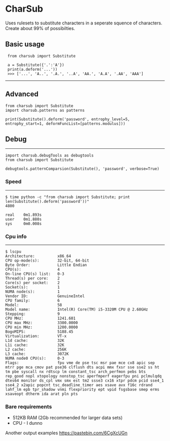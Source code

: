 # CharSub
Uses rulesets to substitute characters in a seperate squence of characters. Create about 99% of possibilties.


## Basic usage
     from charsub import Substitute
     
     a = Substitute({'.':'A'})
     print(a.deform('...'))
     >>> ['...', 'A..', '.A.', '..A', 'AA.', 'A.A', '.AA', 'AAA']
--------
## Advanced
    from charsub import Substitute
    import charsub.patterns as patterns
    
    print(Substitute().deform('password', entrophy_level=5, entrophy_start=1, deformFuncList=[patterns.modulus]))

## Debug
--------
    import charsub.debugTools as debugtools
    from charsub import Substitute
    
    debugtools.patternComparsion(Substitute(), 'password', verbose=True)
    
 ### Speed
-------
    $ time python -c "from charsub import Substitute; print len(Substitute().deform('password'))"
    4800
    
    real    0m1.893s
    user    0m1.880s
    sys     0m0.008s
### Cpu info
------
    $ lscpu
    Architecture:          x86_64
    CPU op-mode(s):        32-bit, 64-bit
    Byte Order:            Little Endian
    CPU(s):                4
    On-line CPU(s) list:   0-3
    Thread(s) per core:    2
    Core(s) per socket:    2
    Socket(s):             1
    NUMA node(s):          1
    Vendor ID:             GenuineIntel
    CPU family:            6
    Model:                 58
    Model name:            Intel(R) Core(TM) i5-3320M CPU @ 2.60GHz
    Stepping:              9
    CPU MHz:               1241.601
    CPU max MHz:           3300.0000
    CPU min MHz:           1200.0000
    BogoMIPS:              5188.45
    Virtualization:        VT-x
    L1d cache:             32K
    L1i cache:             32K
    L2 cache:              256K
    L3 cache:              3072K
    NUMA node0 CPU(s):     0-3
    Flags:                 fpu vme de pse tsc msr pae mce cx8 apic sep mtrr pge mca cmov pat pse36 clflush dts acpi mmx fxsr sse sse2 ss ht tm pbe syscall nx rdtscp lm constant_tsc arch_perfmon pebs bts rep_good nopl xtopology nonstop_tsc aperfmperf eagerfpu pni pclmulqdq dtes64 monitor ds_cpl vmx smx est tm2 ssse3 cx16 xtpr pdcm pcid sse4_1 sse4_2 x2apic popcnt tsc_deadline_timer aes xsave avx f16c rdrand lahf_lm epb tpr_shadow vnmi flexpriority ept vpid fsgsbase smep erms xsaveopt dtherm ida arat pln pts
### Bare requirements
  + 512KB RAM (2Gb recommended for larger data sets)
  + CPU - I dunno
  
Another output examples https://pastebin.com/6CgXcUGn
